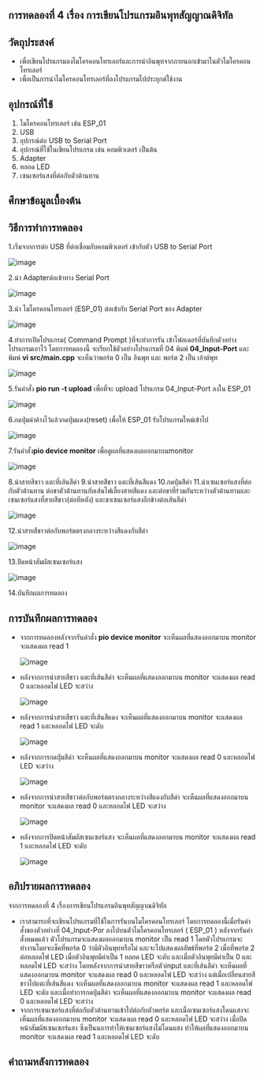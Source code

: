 ## การทดลองที่ 4 เรื่อง การเขียนโปรแกรมอินพุทสัญญาณดิจิทัล

## วัตถุประสงค์
*  เพื่อเขียนโปรแกรมลงไมโครคอนโทรเลอร์และการนำอินพุทจากภายนอกเข้ามาในตัวไมโครคอนโทรเลอร์
*  เพื่อเป็นการนำไมโครคอนโทรเลอร์ที่ลงโปรแกรมไปประยุกต์ใช้งาน

## อุปกรณ์ที่ใช้
1.	ไมโครคอนโทรเลอร์ เช่น  ESP_01
2.	USB
3.	อุปกรณ์ต่อ USB to Serial Port
4.	อุปกรณ์ที่ใช้ในเขียนโปรแกรม เช่น คอมพิวเตอร์ เป็นต้น
5.	Adapter
6.	หลอด LED 
7.	เซนเซอร์แสงที่ต่อกับตัวต้านทาน

## ศึกษาข้อมูลเบื้องต้น

## วิธีการทำการทดลอง 
1.เริ่มจากการต่อ USB ที่ต่อเชื่อมกับคอมพิวเตอร์ เข้ากับตัว USB to Serial Port

  ![image](https://user-images.githubusercontent.com/80879777/112014167-386fc300-8b5d-11eb-9ae9-118774ac8e2d.png)

2.นำ Adapterต่อเข้าทาง Serial Port
  
  ![image](https://user-images.githubusercontent.com/80879777/112043443-43d1e700-8b7b-11eb-983a-67b0a39824c3.png)

3.นำ ไมโครคอนโทรเลอร์ (ESP_01) ต่อเข้ากับ Serial Port ของ Adapter

  ![image](https://user-images.githubusercontent.com/80879777/112147201-ff902680-8c0e-11eb-8274-0fb6d960cd86.png)

4.ทำการเปิดโปรแกรม( Command Prompt )ที่จะทำการรัน เข้าโฟลเดอร์ที่บันทึกตัวอย่างโปรแกรมเอาไว้ โดยการทดลองนี้ จะเรียกใช้ตัวอย่างโปรแกรมที่ 04 พิมพ์ **04_Input-Port**  และพิมพ์  **vi src/main.cpp** จะเห็นว่าพอร์ต 0 เป็น อินพุท และ พอร์ต 2 เป็น เอ้าต์พุท 

  ![image](https://user-images.githubusercontent.com/80879777/112147335-2b131100-8c0f-11eb-9474-abf8b517108d.png)

5.รันคำสั่ง **pio run -t upload** เพื่อที่จะ upload โปรแกรม  04_Input-Port ลงใน ESP_01

  ![image](https://user-images.githubusercontent.com/80879777/112147450-50a01a80-8c0f-11eb-8e9d-5f47aeaf0779.png)

6.กดปุ่มดำค้างไว้แล้วกดปุ่มแดง(reset) เพื่อให้ ESP_01 รับโปรแกรมใหม่เข้าไป 

  ![image](https://user-images.githubusercontent.com/80879777/112147519-61509080-8c0f-11eb-9525-0a75cca2f90c.png)

7.รันคำสั่ง**pio device monitor** เพื่อดูผลที่แสดงผลออกมาบนmonitor 

  ![image](https://user-images.githubusercontent.com/80879777/112147554-6f061600-8c0f-11eb-88b6-23f8ec5c24ec.png)

8.นำสายสีขาว แตะที่เส้นสีดำ
9.นำสายสีขาว แตะที่เส้นสีแดง
10.กดปุ่มสีดำ
11.นำเซนเซอร์แสงที่ต่อกับตัวต้านทาน ต่อขาตัวต้านทานกับเส้นไฟเลี้ยงสายสีแดง และต่อขาที่ร่วมกันระหว่างตัวต้านทานและเซนเซอร์แสงที่สายสีขาว(ต่อทีหลัง) และขาเซนเซอร์แสงอีกข้างต่อเส้นสีดำ

  ![image](https://user-images.githubusercontent.com/80879777/112149358-78907d80-8c11-11eb-8795-cd4b57cb2170.png)

12.นำสายสีขาวต่อกับพอร์ตตรงกลางระหว่างสีแดงกับสีดำ 

  ![image](https://user-images.githubusercontent.com/80879777/112149430-8ba34d80-8c11-11eb-8559-1378b45b88b1.png)

13.ปิดหน้าสัมผัสเซนเซอร์แสง
  
  ![image](https://user-images.githubusercontent.com/80879777/112149618-c1483680-8c11-11eb-8480-8424cc909f6b.png)
  
14.บันทึกผลการทดลอง

## การบันทึกผลการทดลอง
* จากการทดลองหลังจากรันคำสั่ง **pio device monitor** จะเห็นผลที่แสดงออกมาบน monitor จะแสดงผล read 1  

  ![image](https://user-images.githubusercontent.com/80879777/112150846-26505c00-8c13-11eb-98ac-b3df2df6b32c.png)

* หลังจากการนำสายสีขาว แตะที่เส้นสีดำ จะเห็นผลที่แสดงออกมาบน monitor จะแสดงผล read 0 และหลอดไฟ LED  	จะสว่าง  
  
  ![image](https://user-images.githubusercontent.com/80879777/112150815-1a649a00-8c13-11eb-84ec-60d1eeb4ddce.png)

* หลังจากการนำสายสีขาว แตะที่เส้นสีแดง จะเห็นผลที่แสดงออกมาบน monitor จะแสดงผล read 1 และหลอดไฟ LED จะดับ

  ![image](https://user-images.githubusercontent.com/80879777/112150762-0c167e00-8c13-11eb-960f-096d8be4fcf2.png)

* หลังจากการกดปุ่มสีดำ จะเห็นผลที่แสดงออกมาบน monitor จะแสดงผล read 0 และหลอดไฟ LED จะสว่าง  

  ![image](https://user-images.githubusercontent.com/80879777/112150698-facd7180-8c12-11eb-99ad-ccb152383909.png)

 
* หลังจากการนำสายสีขาวต่อกับพอร์ตตรงกลางระหว่างสีแดงกับสีดำ จะเห็นผลที่แสดงออกมาบน monitor จะแสดงผล read 0 และหลอดไฟ LED จะสว่าง  
 
  ![image](https://user-images.githubusercontent.com/80879777/112150658-ec7f5580-8c12-11eb-9719-5148abfd2452.png)

* หลังจากการปิดหน้าสัมผัสเซนเซอร์แสง จะเห็นผลที่แสดงออกมาบน monitor จะแสดงผล read 1 และหลอดไฟ LED จะดับ
  
  ![image](https://user-images.githubusercontent.com/80879777/112150588-dbcedf80-8c12-11eb-9377-87f4e341b063.png)


## อภิปรายผลการทดลอง
จากการทดลองที่ 4 เรื่องการเขียนโปรแกรมอินพุทสัญญาณดิจิทัล 
* เราสามารถที่จะเขียนโปรแกรมที่ใช้ในการรันบนไมโครคอนโทรเลอร์ โดยการทดลองนี้เมื่อรันคำสั่งของตัวอย่างที่ 04_Input-Por ลงไปบนตัวไมโครคอนโทรเลอร์ ( ESP_01 ) หลังจากรันคำสั่งหมดแล้ว  ตัวโปรแกรมจะแสดงผลออกมาบน monitor เป็น read 1  โดยตัวโปรแกรมจะทำงานโดยจะเช็คที่พอร์ต 0 ว่ามีตัวอินพุทหรือไม่ และจะไปแสดงผลลัพธ์ที่พอร์ต 2 เมื่อที่พอร์ต 2 ต่อหลอดไฟ LED เมื่อตัวอินพุทมีค่าเป็น 1 หลอด LED จะดับ และเมื่อตัวอินพุทมีค่าเป็น 0 และหลอดไฟ LED จะสว่าง โดยหลังจากการนำสายสีขาวหรือตัวinput แตะที่เส้นสีดำ จะเห็นผลที่แสดงออกมาบน monitor จะแสดงผล read 0 และหลอดไฟ LED  จะสว่าง แต่เมื่อเปลี่ยนสายสีขาวไปแตะที่เส้นสีแดง จะเห็นผลที่แสดงออกมาบน monitor จะแสดงผล read 1 และหลอดไฟ LED จะดับ และเมื่อทำการกดปุ่มสีดำ จะเห็นผลที่แสดงออกมาบน monitor จะแสดงผล read 0 และหลอดไฟ LED จะสว่าง   
* จากการเซนเซอร์แสงที่ต่อกับตัวต้านทานเข้าไปต่อกับตัวพอร์ต และเมื่อเซนเซอร์แสงโดนแสงจะเห็นผลที่แสดงออกมาบน monitor จะแสดงผล read 0 และหลอดไฟ LED จะสว่าง  เมื่อปิดหน้าสัมผัสเซนเซอร์แสง ซึ่งเป็นนการทำให้เซนเซอร์แสงไม่โดนแสง ทำให้ผลที่แสดงออกมาบน monitor จะแสดงผล read 1 และหลอดไฟ LED จะดับ
  

## คำถามหลังการทดลอง 
